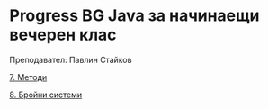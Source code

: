 # Progress BG Java за начинаещи вечерен клас

Преподавател: Павлин Стайков

[7. Методи](class/l7methods/README.md)

[8. Бройни системи](class/l8numsys/README.md)